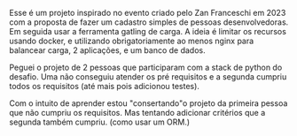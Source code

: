 Esse é um projeto inspirado no evento criado pelo Zan Franceschi em 2023 com a proposta de fazer um cadastro simples de pessoas desenvolvedoras. Em seguida usar a ferramenta gatling de carga. 
A ideia é limitar os recursos usando docker, e utilizando obrigatoriamente ao menos nginx para balancear carga, 2 aplicações, e um banco de dados. 

Peguei o projeto de 2 pessoas que participaram com a stack de python do desafio. Uma não conseguiu atender os pré requisitos e a segunda cumpriu todos os requisitos (até mais pois adicionou testes).

Com o intuito de aprender estou "consertando"o projeto da primeira pessoa que não cumpriu os requisitos. Mas tentando adicionar critérios que a segunda também cumpriu. (como usar um ORM.)

